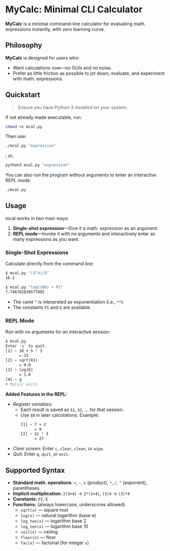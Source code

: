 # MyCalc: Minimal CLI Calculator

**MyCalc** is a minimal command-line calculator for evaluating math. expressions instantly, with zero learning curve.

## Philosophy

**MyCalc** is designed for users who:
- Want calculations now—no GUIs and no noise.
- Prefer as little friction as possible to jot down, evaluate, and experiment with math. expressions.

## Quickstart

> Ensure you have Python 3 installed on your system.

If not already made executable, run:
```bash
chmod +x mcal.py
```

Then use:
```bash
./mcal.py "expression"
```
; or,
```bash
python3 mcal.py "expression"
```

You can also run the program without arguments to enter an interactive REPL mode:
```bash
./mcal.py
```

## Usage

mcal works in two main ways:
1. **Single-shot expression**—Give it a math. expression as an argument.
2. **REPL mode**—Invoke it with no arguments and interactively enter as many expressions as you want.

### Single-Shot Expressions

Calculate directly from the command line:

```bash
$ mcal.py "(3^4)/5"
16.2
```
```bash
$ mcal.py "log(100) + PI"
7.746762839577885
```

- The caret `^` is interpreted as exponentiation (i.e., `**`).
- The constants `PI` and `E` are available.

### REPL Mode

Run with no arguments for an interactive session:
```bash
$ mcal.py
Enter 'q' to quit.
[1] ~ 10 + 5 * 3
      = 25
[2] ~ sqrt(81)
      = 9.0
[3] ~ log(E)
      = 1.0
[4] ~ q
# MyCalc exits
```

**Added Features in the REPL:**
- *Register variables:*
  - Each result is saved as `$1`, `$2`, ... for that session.
  - Use `$N` in later calculations. Example:
      ```bash
      [1] ~ 7 + 2
            = 9
      [2] ~ $1 * 3
            = 27
      ```    
- *Clear screen:* Enter `c`, `clear`, `clean`, or `wipe`.
- *Quit:* Enter `q`, `quit`, or `exit`.


## Supported Syntax

- **Standard math. operations**: `+`, `-`, `x` (product), `*`, `/`, `^` (exponent), parentheses
- **Implicit multiplication:** `2(3+4)` → `2*(3+4)`, `(3)4` → `(3)*4`
- **Constants:** `PI`, `E`
- **Functions:** (always lowercase, underscores allowed)
    - `sqrt(x)` — square root
    - `log(x)` — natural logarithm (base e)
    - `log_two(x)` — logarithm base 2
    - `log_ten(x)` — logarithm base 10
    - `ceil(x)` — ceiling
    - `floor(x)` — floor
    - `fac(x)` — factorial (for integer `x`)
